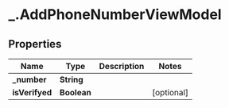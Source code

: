 # _.AddPhoneNumberViewModel

## Properties
Name | Type | Description | Notes
------------ | ------------- | ------------- | -------------
**_number** | **String** |  | 
**isVerifyed** | **Boolean** |  | [optional] 


